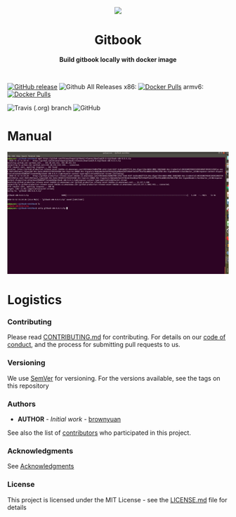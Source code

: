 <p align="center">
  <img width="250" src="https://www.gitbook.com/public/images/f5fde7c87273057f8e0f9ff934df552d.png">
</p>

<h1 align="center"> Gitbook </h1>
<p align="center">
  <b >Build gitbook locally with docker image</b>
</p>
<br>

[![GitHub release](https://img.shields.io/github/release/ChineseTeapot/gitbook.svg)](https://github.com/ChineseTeapot/gitbook/releases)
![Github All Releases](https://img.shields.io/github/downloads/ChineseTeapot/gitbook/total.svg)
x86: [![Docker Pulls](https://img.shields.io/docker/pulls/ChineseTeapot/gitbook-x86.svg)](https://hub.docker.com/r/ChineseTeapot/gitbook-x86/tags/)
armv6: [![Docker Pulls](https://img.shields.io/docker/pulls/ChineseTeapot/gitbook-x86.svg)](https://hub.docker.com/r/ChineseTeapot/gitbook-armv6/tags/)

![Travis (.org) branch](https://img.shields.io/travis/ChineseTeapot/gitbook/BRANCH.svg)
![GitHub](https://img.shields.io/github/license/ChineseTeapot/gitbook.svg)

# Manual
[![asciicast](img/gitbook-screenshot.png)](https://youtu.be/lKGuzYRATow)

# Logistics

### Contributing

Please read [CONTRIBUTING.md](https://github.com/ChineseTeapot/gitbook/blob/master/.github/CONTRIBUTING.md) for contributing.
For details on our [code of conduct](https://github.com/ChineseTeapot/gitbook/blob/master/.github/CODE_OF_CONDUCT.md), and the process for submitting pull requests to us.

### Versioning

We use [SemVer](http://semver.org/) for versioning. For the versions available, see the tags on this repository

### Authors

* **AUTHOR** - *Initial work* - [brownyuan](https://github.com/brownyuan)

See also the list of [contributors](https://github.com/ChineseTeapot/gitbook/graphs/contributors) who participated in this project.

### Acknowledgments

See [Acknowledgments](https://github.com/ChineseTeapot/gitbook/blob/master/.github/ACKNOWLEDGMENTS.md)

### License

This project is licensed under the MIT License - see the [LICENSE.md](https://github.com/ChineseTeapot/gitbook/blob/master/LICENSE.md) file for details
